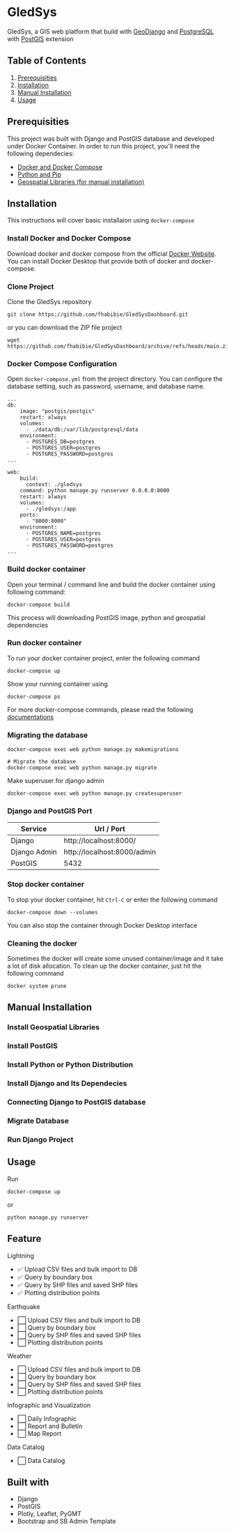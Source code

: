 # GledSys
GledSys, a GIS web platform that build with [GeoDjango](https://docs.djangoproject.com/en/4.1/ref/contrib/gis/) and [PostgreSQL](https://www.postgresql.org/) with [PostGIS](https://postgis.net/) extension


## Table of Contents
1. [Prerequisities](#prerequisities)
2. [Installation](#installation)
3. [Manual Installation](#manual-installation)
4. [Usage](#usage)

## Prerequisities
This project was built with Django and PostGIS database and developed under Docker Container. In order to run this project, you'll need the following dependecies:
- [Docker and Docker Compose](https://docs.docker.com/compose/install/)
- [Python and Pip](https://www.python.org/)
- [Geospatial Libraries (for manual installation)](https://docs.djangoproject.com/en/4.1/ref/contrib/gis/install/geolibs/)



## Installation
This instructions will cover basic installaion using `docker-compose`

### Install Docker and Docker Compose
Download docker and docker compose from the official [Docker Website](https://www.docker.com/). You can install Docker Desktop that provide both of docker and docker-compose.


### Clone Project
Clone the GledSys repository
```
git clone https://github.com/fhabibie/GledSysDashboard.git
```

or you can download the ZIP file project
```
wget https://github.com/fhabibie/GledSysDashboard/archive/refs/heads/main.zip
```

### Docker Compose Configuration
Open ```docker-compose.yml``` from the project directory. You can configure the database setting, such as password, username, and database name.
```
...
db:
    image: "postgis/postgis"
    restart: always 
    volumes:
      - ./data/db:/var/lib/postgresql/data
    environment:
      - POSTGRES_DB=postgres
      - POSTGRES_USER=postgres
      - POSTGRES_PASSWORD=postgres
...

web:
    build:
      context: ./gledsys
    command: python manage.py runserver 0.0.0.0:8000
    restart: always
    volumes:
      - ./gledsys:/app
    ports:
      - "8000:8000"
    environment:
      - POSTGRES_NAME=postgres
      - POSTGRES_USER=postgres
      - POSTGRES_PASSWORD=postgres
...

```

### Build docker container
Open your terminal / command line and build the docker container using following command:

```
docker-compose build 
```

This process will downloading PostGIS image, python and geospatial dependencies


### Run docker container
To run your docker container project, enter the following command

``` 
docker-compose up 
```

Show your running container using

``` 
docker-compose ps 
```

For more docker-compose commands, please read the following [documentations](https://docs.docker.com/compose/reference/)


### Migrating the database
``` 
docker-compose exec web python manage.py makemigrations

# Migrate the database
docker-compose exec web python manage.py migrate
```

Make superuser for django admin

```
docker-compose exec web python manage.py createsuperuser
```


### Django and PostGIS Port
| Service       | Url / Port                   |
|---------------|------------------------------|
| Django        | http://localhost:8000/       |
| Django Admin  | http://localhost:8000/admin  |
| PostGIS       | 5432                         |

### Stop docker container
To stop your docker container, hit ```Ctrl-C``` or enter the following command
```
docker-compose down --volumes
```
You can also stop the container through Docker Desktop interface



### Cleaning the docker
Sometimes the docker will create some unused container/image and it take a lot of disk allocation. To clean up the docker container, just hit the following command
```
docker system prune
```



## Manual Installation
### Install Geospatial Libraries



### Install PostGIS

### Install Python or Python Distribution

### Install Django and Its Dependecies


### Connecting Django to PostGIS database


### Migrate Database


### Run Django Project

## Usage
Run
```
docker-compose up
```
or
```
python manage.py runserver
```

## Feature
Lightning
- ✅ Upload CSV files and bulk import to DB
- ✅ Query by boundary box
- ✅ Query by SHP files and saved SHP files
- ✅ Plotting distribution points

Earthquake
- ⬜️ Upload CSV files and bulk import to DB
- ⬜️ Query by boundary box
- ⬜️ Query by SHP files and saved SHP files
- ⬜️ Plotting distribution points

Weather
- ⬜️ Upload CSV files and bulk import to DB
- ⬜️ Query by boundary box
- ⬜️ Query by SHP files and saved SHP files
- ⬜️ Plotting distribution points

Infographic and Visualization
- ⬜️ Daily Infographic
- ⬜️ Report and Bulletin
- ⬜️ Map Report

Data Catalog
- ⬜️ Data Catalog

## Built with
* Django
* PostGIS
* Plotly, Leaflet, PyGMT
* Bootstrap and SB Admin Template